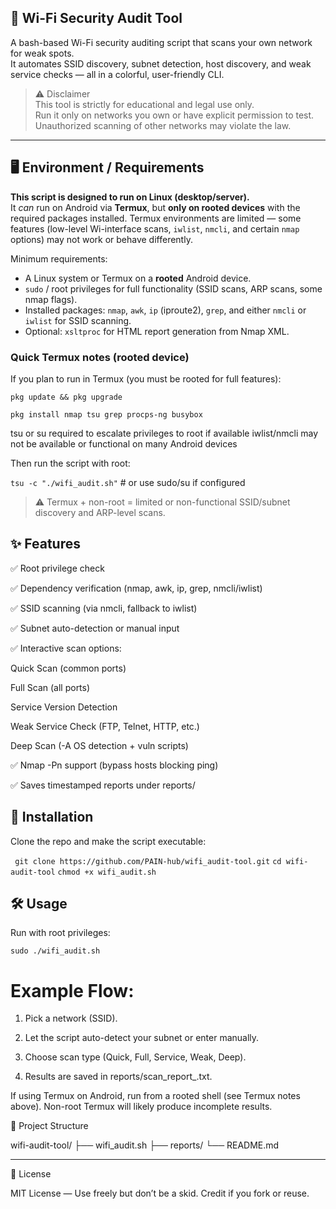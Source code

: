 ## 🔐 Wi-Fi Security Audit Tool

A bash-based Wi-Fi security auditing script that scans your own network for weak spots.  
It automates SSID discovery, subnet detection, host discovery, and weak service checks — all in a colorful, user-friendly CLI.

> ⚠️ Disclaimer  
> This tool is strictly for educational and legal use only.  
> Run it only on networks you own or have explicit permission to test.  
> Unauthorized scanning of other networks may violate the law.

---

## 🖥️ Environment / Requirements

**This script is designed to run on Linux (desktop/server).**  
It *can* run on Android via **Termux**, but **only on rooted devices** with the required packages installed. Termux environments are limited — some features (low-level Wi-interface scans, `iwlist`, `nmcli`, and certain `nmap` options) may not work or behave differently.

Minimum requirements:
- A Linux system or Termux on a **rooted** Android device.
- `sudo` / root privileges for full functionality (SSID scans, ARP scans, some nmap flags).
- Installed packages: `nmap`, `awk`, `ip` (iproute2), `grep`, and either `nmcli` or `iwlist` for SSID scanning.
- Optional: `xsltproc` for HTML report generation from Nmap XML.

### Quick Termux notes (rooted device)
If you plan to run in Termux (you must be rooted for full features):

``` pkg update && pkg upgrade ```

``` pkg install nmap tsu grep procps-ng busybox ```

 tsu or su required to escalate privileges to root if available
 iwlist/nmcli may not be available or functional on many Android devices

Then run the script with root:

``` tsu -c "./wifi_audit.sh" ```   # or use sudo/su if configured

> ⚠️ Termux + non-root = limited or non-functional SSID/subnet discovery and ARP-level scans.


## ✨ Features

✅ Root privilege check

✅ Dependency verification (nmap, awk, ip, grep, nmcli/iwlist)

✅ SSID scanning (via nmcli, fallback to iwlist)

✅ Subnet auto-detection or manual input

✅ Interactive scan options:

Quick Scan (common ports)

Full Scan (all ports)

Service Version Detection

Weak Service Check (FTP, Telnet, HTTP, etc.)

Deep Scan (-A OS detection + vuln scripts)


✅ Nmap -Pn support (bypass hosts blocking ping)

✅ Saves timestamped reports under reports/


## 🚀 Installation

Clone the repo and make the script executable:

``` git clone https://github.com/PAIN-hub/wifi_audit-tool.git```
```cd wifi-audit-tool```
```chmod +x wifi_audit.sh```

## 🛠️ Usage

Run with root privileges:

```sudo ./wifi_audit.sh```

# Example Flow:

1. Pick a network (SSID).


2. Let the script auto-detect your subnet or enter manually.


3. Choose scan type (Quick, Full, Service, Weak, Deep).


4. Results are saved in reports/scan_report_<timestamp>.txt.



If using Termux on Android, run from a rooted shell (see Termux notes above). Non-root Termux will likely produce incomplete results.



📂 Project Structure

wifi-audit-tool/
├── wifi_audit.sh
├── reports/
└── README.md


---

📜 License

MIT License — Use freely but don’t be a skid. Credit if you fork or reuse.
